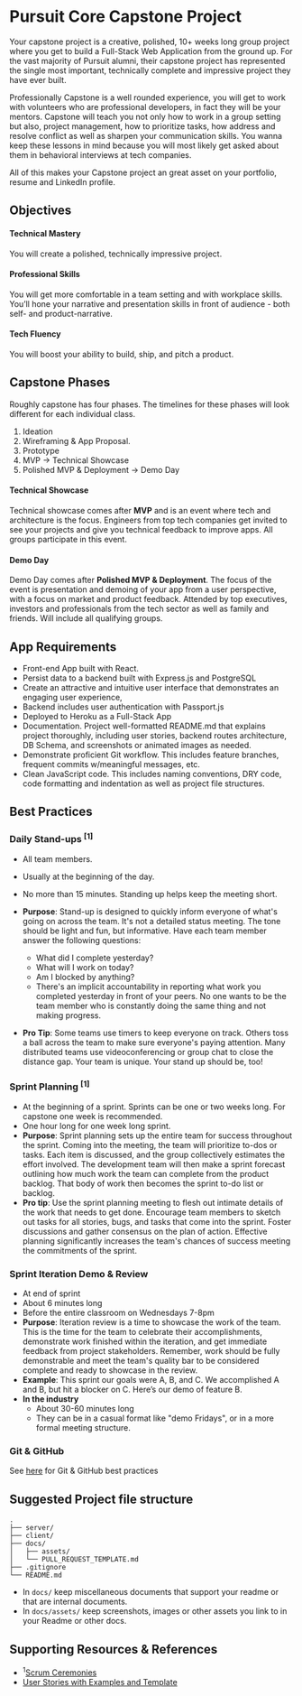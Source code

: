 # Pursuit Core Capstone Project

Your capstone project is a creative, polished, 10+ weeks long group project where you get to build a Full-Stack Web Application from the ground up. For the vast majority of Pursuit alumni, their capstone project has represented the single most important, technically complete and impressive project they have ever built. 

Professionally Capstone is a well rounded experience, you will get to work with volunteers who are professional developers, in fact they will be your mentors. Capstone will teach you not only how to work in a group setting but also, project management, how to prioritize tasks, how address and resolve conflict as well as sharpen your communication skills. You wanna keep these lessons in mind because you will most likely get asked about them in behavioral interviews at tech companies.

All of this makes your Capstone project an great asset on your portfolio, resume and LinkedIn profile.

## Objectives
#### Technical Mastery
You will create a polished, technically impressive project.

#### Professional Skills
You will get more comfortable in a team setting and with workplace skills. You’ll hone your narrative and presentation skills in front of audience - both self- and product-narrative.

#### Tech Fluency
You will boost your ability to build, ship, and pitch a product.

## Capstone Phases
Roughly capstone has four phases. The timelines for these phases will look different for each individual class.

1. Ideation
2. Wireframing & App Proposal.
3. Prototype
4. MVP → Technical Showcase
5. Polished MVP & Deployment → Demo Day

#### Technical Showcase
Technical showcase comes after **MVP** and is an event where tech and architecture is the focus. Engineers from top tech companies get invited to see your projects and give you technical feedback to improve apps. All groups participate in this event.

#### Demo Day
Demo Day comes after **Polished MVP & Deployment**. The focus of the event is presentation and demoing of your app from a user perspective, with a focus on market and product feedback.
Attended by top executives, investors and professionals from the tech sector as well as family and friends. Will include all qualifying groups.

## App Requirements
* Front-end App built with React.
* Persist data to a backend built with Express.js and PostgreSQL
* Create an attractive and intuitive user interface that demonstrates an engaging user experience, 
* Backend includes user authentication with Passport.js
* Deployed to Heroku as a Full-Stack App
* Documentation. Project well-formatted README.md that explains project thoroughly, including user stories, backend routes architecture, DB Schema, and screenshots or animated images as needed.
* Demonstrate proficient Git workflow. This includes feature branches, frequent commits w/meaningful messages, etc.
* Clean JavaScript code. This includes naming conventions, DRY code, code formatting and indentation as well as project file structures.

## Best Practices
### Daily Stand-ups <sup>[1]</sup>
* All team members.
* Usually at the beginning of the day.
* No more than 15 minutes. Standing up helps keep the meeting short.
* **Purpose**: Stand-up is designed to quickly inform everyone of what's going on across the team. It's not a detailed status meeting. The tone should be light and fun, but informative. Have each team member answer the following questions:

  * What did I complete yesterday?
  * What will I work on today?
  * Am I blocked by anything?
  * There's an implicit accountability in reporting what work you completed yesterday in front of your peers. No one wants to be the team member who is constantly doing the same thing and not making progress. 
* **Pro Tip**:
Some teams use timers to keep everyone on track. Others toss a ball across the team to make sure everyone's paying attention. Many distributed teams use videoconferencing or group chat to close the distance gap. Your team is unique. Your stand up should be, too!

### Sprint Planning <sup>[1]</sup>
* At the beginning of a sprint. Sprints can be one or two weeks long. For capstone one week is recommended. 
* One hour long for one week long sprint.
* **Purpose**: Sprint planning sets up the entire team for success throughout the sprint. Coming into the meeting, the team will prioritize to-dos or tasks. Each item is discussed, and the group collectively estimates the effort involved. The development team will then make a sprint forecast outlining how much work the team can complete from the product backlog. That body of work then becomes the sprint to-do list or backlog.
* **Pro tip**: Use the sprint planning meeting to flesh out intimate details of the work that needs to get done. Encourage team members to sketch out tasks for all stories, bugs, and tasks that come into the sprint. Foster discussions and gather consensus on the plan of action. Effective planning significantly increases the team's chances of success meeting the commitments of the sprint. 

### Sprint Iteration Demo & Review
* At end of sprint
* About 6 minutes long 
* Before the entire classroom on Wednesdays 7-8pm
* **Purpose**: Iteration review is a time to showcase the work of the team. This is the time for the team to celebrate their accomplishments, demonstrate work finished within the iteration, and get immediate feedback from project stakeholders. Remember, work should be fully demonstrable and meet the team's quality bar to be considered complete and ready to showcase in the review.
* **Example**: This sprint our goals were A, B, and C.  We accomplished A and B, but hit a blocker on C. Here’s our demo of feature B.
* **In the industry**
  * About 30-60 minutes long
  * They can be in a casual format like "demo Fridays", or in a more formal meeting structure.


### Git & GitHub
See [here](../fundamentals/git_and_github/git_and_github_best_practices.md) for Git & GitHub best practices

## Suggested Project file structure
```
.
├── server/
├── client/
├── docs/
│   ├── assets/
│   └── PULL_REQUEST_TEMPLATE.md
├── .gitignore
└── README.md
```

* In `docs/` keep miscellaneous documents that support your readme or that are internal documents.
* In `docs/assets/` keep screenshots, images or other assets you link to in your Readme or other docs.

## Supporting Resources & References
* <sup>1</sup>[Scrum Ceremonies](https://www.atlassian.com/agile/scrum/ceremonies)
* [User Stories with Examples and Template](https://www.atlassian.com/agile/project-management/user-stories)
